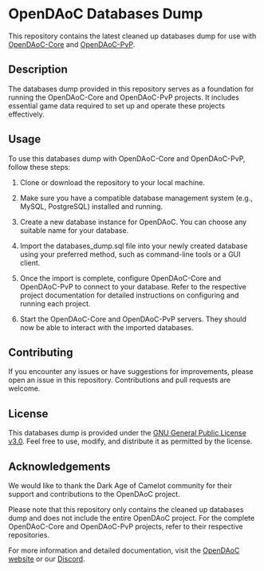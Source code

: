 
# OpenDAoC Databases Dump

This repository contains the latest cleaned up databases dump for use with [OpenDAoC-Core](https://github.com/OpenDAoC/OpenDAoC-Core) and [OpenDAoC-PvP](https://github.com/OpenDAoC/OpenDAoC-PvP). 

## Description

The databases dump provided in this repository serves as a foundation for running the OpenDAoC-Core and OpenDAoC-PvP projects. 
It includes essential game data required to set up and operate these projects effectively.

## Usage

To use this databases dump with OpenDAoC-Core and OpenDAoC-PvP, follow these steps:

1.  Clone or download the repository to your local machine.
    
2.  Make sure you have a compatible database management system (e.g., MySQL, PostgreSQL) installed and running.
    
3.  Create a new database instance for OpenDAoC. You can choose any suitable name for your database.
    
4.  Import the databases_dump.sql file into your newly created database using your preferred method, such as command-line tools or a GUI client.
    
5.  Once the import is complete, configure OpenDAoC-Core and OpenDAoC-PvP to connect to your database. Refer to the respective project documentation for detailed instructions on configuring and running each project.
    
6.  Start the OpenDAoC-Core and OpenDAoC-PvP servers. They should now be able to interact with the imported databases.
    

## Contributing

If you encounter any issues or have suggestions for improvements, please open an issue in this repository. Contributions and pull requests are welcome.

## License

This databases dump is provided under the [GNU General Public License v3.0](https://choosealicense.com/licenses/gpl-3.0/). 
Feel free to use, modify, and distribute it as permitted by the license.

## Acknowledgements

We would like to thank the Dark Age of Camelot community for their support and contributions to the OpenDAoC project.

Please note that this repository only contains the cleaned up databases dump and does not include the entire OpenDAoC project. 
For the complete OpenDAoC-Core and OpenDAoC-PvP projects, refer to their respective repositories.

For more information and detailed documentation, visit the [OpenDAoC website](https://opendaoc.com/) or our [Discord](https://discord.gg/RHqzyt8KyC). 
